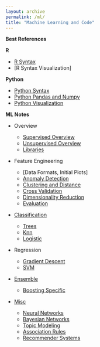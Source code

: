 ```yaml
---
layout: archive
permalink: /ml/
title: "Machine Learning and Code"
---
```


**Best References**



**R**
- [R Syntax]()
- [R Syntax Visualization]


**Python**
- [Python Syntax]()
- [Python Pandas and Numpy]()
- [Python Visualization]()


**ML Notes**
- Overview
  - [Supervised Overview](https://github.com/SamMusch/Predictive-and-EDA/blob/master/Notes/Predictive%20Overview%20Notes.ipynb)
  - [Unsupervised Overview](https://github.com/SamMusch/Predictive-and-EDA/blob/master/Notes/EDA%20Overview%20Notes.md)
  - [Libraries]()

- Feature Engineering
  - [Data Formats, Initial Plots]
  - [Anomaly Detection]()
  - [Clustering and Distance]()
  - [Cross Validation](https://github.com/SamMusch/Predictive-and-EDA/blob/master/Notes/Cross%20Validation.ipynb)
  - [Dimensionality Reduction]()
  - [Evaluation]()

- [Classification]()
  - [Trees](https://github.com/SamMusch/Predictive-and-EDA/blob/master/Notes/Decision%20Trees.ipynb)
  - [Knn](https://github.com/SamMusch/Predictive-and-EDA/blob/master/Notes/Knn.ipynb)
  - [Logistic](https://github.com/SamMusch/Predictive-and-EDA/blob/master/Notes/Logistic%20Regression.ipynb)

- Regression
  - [Gradient Descent]()
  - [SVM](https://github.com/SamMusch/Predictive-and-EDA/blob/master/Notes/SVM.ipynb)

- [Ensemble](https://github.com/SamMusch/Predictive-and-EDA/blob/master/Notes/Ensemble%20Notes.ipynb)
  - [Boosting Specific]()


- [Misc]()
  - [Neural Networks](https://github.com/SamMusch/Predictive-and-EDA/blob/master/Notes/Neural%20Network.ipynb)
  - [Bayesian Networks]()
  - [Topic Modeling]()
  - [Association Rules]()
  - [Recommender Systems](https://github.com/SamMusch/Predictive-and-EDA/blob/master/Notes/Recommender%20Systems.ipynb)
